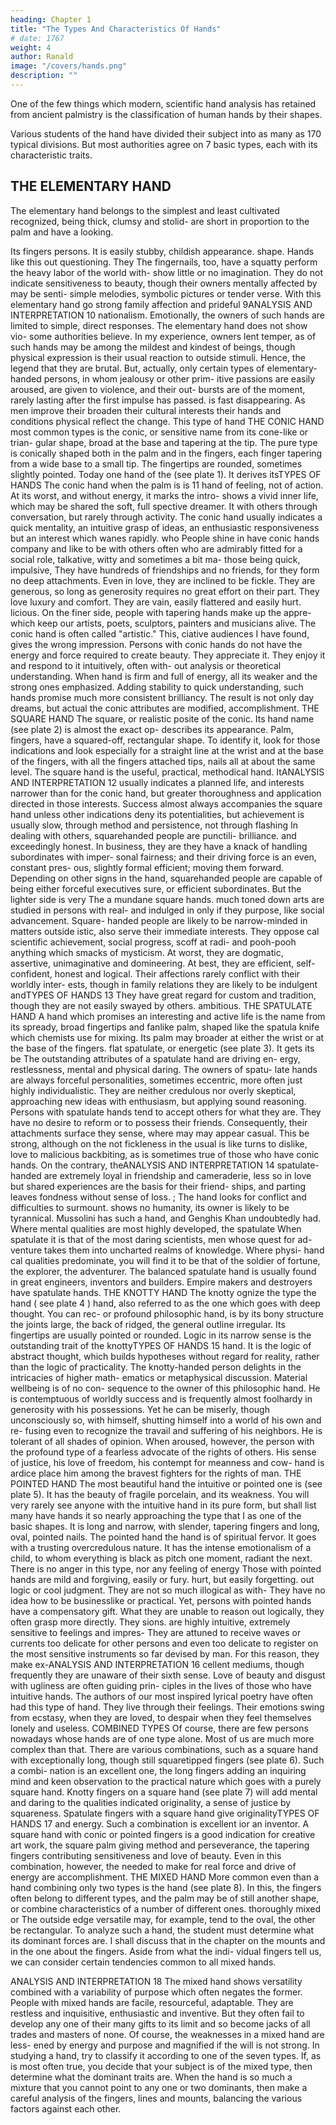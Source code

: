 ```yaml
---
heading: Chapter 1
title: "The Types And Characteristics Of Hands"
# date: 1767
weight: 4
author: Ranald
image: "/covers/hands.png"
description: ""
---
```




<!-- 'WHAT,
will these
hands ne'er be clean? Here's the smell of blood
the perfumes of Arabia will not sweeten this little hand."
More truly than she knew, was the sign of murder on Lady Mac-
beth's hand. In people's hands are all their buried hopes, their
still:
all
wants, their loves, their passions the best and worst they have
ever done or ever hope to do. If you can read the stories in their
hands, you will know your friends and enemies even better than
know themselves. -->


One of the few things which modern, scientific hand analysis has retained from ancient palmistry is the classification of human hands by their shapes. 

Various students of the hand have divided their subject into as many as 170 typical divisions. But most authorities agree on 7 basic types, each with its characteristic traits.

## THE ELEMENTARY HAND

The elementary hand belongs to the simplest and least cultivated recognized, being thick, clumsy and stolid- are short in proportion to the palm and have a looking. 

Its fingers
persons.
It
is
easily
stubby, childish appearance.
shape.
Hands
like this
out questioning.
They
The
fingernails,
too,
have a squatty
perform the heavy labor of the world with-
show little or no imagination. They do not
indicate sensitiveness to beauty, though their owners
mentally affected by
may
be senti-
simple melodies, symbolic pictures or tender
verse.
With
this
elementary hand go strong family affection and prideful
9ANALYSIS AND INTERPRETATION
10
nationalism. Emotionally, the owners of such hands are limited to
simple, direct responses. The elementary hand does not show vio-
some authorities believe. In my experience, owners
lent temper, as
of such
hands
may
be among the mildest and kindest of beings,
though physical expression
is
their usual reaction to outside stimuli.
Hence, the legend that they are brutal. But, actually, only certain
types of elementary-handed persons, in whom jealousy or other prim-
itive passions are easily aroused, are given to violence, and their out-
bursts are of the moment, rarely lasting after the first impulse has
passed.
is fast disappearing. As men improve their
broaden their cultural interests their hands
and
conditions
physical
reflect the change.
This type of hand
THE CONIC HAND
most common types is the conic, or sensitive
name from its cone-like or trian-
gular shape, broad at the base and tapering at the tip. The pure type
is conically shaped both in the palm and in the fingers, each finger
tapering from a wide base to a small tip. The fingertips are rounded,
sometimes slightly pointed.
Today one
hand
of the
(see plate 1). It derives itsTYPES OF HANDS
The conic hand
when the palm is
is
11
hand of feeling, not of action. At its worst,
and without energy, it marks the intro-
shows a vivid inner life, which may be shared
the
soft, full
spective dreamer. It
with others through conversation, but rarely through activity. The
conic hand usually indicates a quick mentality, an intuitive grasp of
ideas,
an enthusiastic responsiveness
but an interest which wanes
rapidly.
who
People
shine in
have conic hands
company and like to be with others often
who are admirably fitted for a social role,
talkative, witty and sometimes a bit ma-
those
being quick, impulsive,
They have hundreds of friendships and no friends, for they
form no deep attachments. Even in love, they are inclined to be
fickle. They are generous, so long as generosity requires no great
effort on their part. They love luxury and comfort. They are vain,
easily flattered and easily hurt.
licious.
On
the finer side, people with tapering hands
make up
the appre-
which keep our artists, poets, sculptors, painters
and musicians alive. The conic hand is often called "artistic." This,
ciative audiences
I have found, gives the wrong impression. Persons with conic hands
do not have the energy and force required to create beauty. They
appreciate it. They enjoy it and respond to it intuitively, often with-
out analysis or theoretical understanding.
When
hand
is firm and full of energy, all its weaker
and the strong ones emphasized. Adding
stability to quick understanding, such hands promise much more
consistent brilliancy. The result is not only day dreams, but actual
the conic
attributes are modified,
accomplishment.
THE SQUARE HAND
The
square, or realistic
posite of the conic. Its
hand
name
(see plate 2) is almost the exact op-
describes
its appearance. Palm, fingers,
have a squared-off, rectangular shape. To identify it,
look for those indications and look especially for a straight line at
the wrist and at the base of the fingers, with all the fingers attached
tips, nails
all
at about the
same
level.
The square hand
is
the useful, practical, methodical hand. ItANALYSIS AND INTERPRETATION
12
usually indicates a planned life, and interests narrower than for the
conic hand, but greater thoroughness and application directed in
those interests. Success almost always accompanies the square hand
unless other indications deny
its potentialities,
but achievement
is
usually slow, through method and persistence, not through flashing
In dealing with others, squarehanded people are punctili-
brilliance.
and exceedingly honest. In business, they are
they have a knack of handling subordinates with imper-
sonal fairness; and their driving force is an even, constant pres-
ous, slightly formal
efficient;
moving them forward. Depending on other signs in the hand,
squarehanded people are capable of being either forceful executives
sure,
or efficient subordinates.
But the
lighter side is very
The
a mundane
square hands.
much toned down
arts are studied
in persons with real-
and indulged
in only if they
purpose, like social advancement. Square-
handed people are likely to be narrow-minded in matters outside
istic,
also serve
their
immediate
interests.
They oppose
cal scientific achievement,
social progress, scoff at radi-
and pooh-pooh anything which smacks
of mysticism. At worst, they are dogmatic, assertive, unimaginative
and domineering. At best, they are efficient, self-confident, honest
and logical. Their affections rarely conflict with their worldly inter-
ests, though in family relations they are likely to be indulgent andTYPES OF HANDS
13
They have great regard for custom and tradition, though
they are not easily swayed by others.
ambitious.
THE SPATULATE HAND
A
hand which promises an
interesting
and active
life
is
the
name from its
spready, broad fingertips and fanlike palm, shaped like the
spatula knife which chemists use for mixing. Its palm may
broader at either the wrist or at the base of the fingers. flat
spatulate, or energetic
(see plate
3).
It
gets
its
be
The outstanding attributes of a spatulate hand are driving en-
ergy, restlessness, mental and physical daring. The owners of spatu-
late hands are always forceful personalities, sometimes eccentric,
more often
just highly individualistic. They are neither credulous
nor overly skeptical, approaching new ideas with enthusiasm, but
applying sound reasoning.
Persons with spatulate hands tend to accept others for what
they are. They have no desire to reform or to possess their friends.
Consequently, their attachments
surface they
sense,
where
may
may
appear casual. This
be strong, although on the
not fickleness in the usual
is
like turns to dislike, love to malicious backbiting, as is
sometimes true of those who have conic hands.
On
the contrary, theANALYSIS AND INTERPRETATION
14
spatulate-handed are extremely loyal in friendship and cameraderie,
less so in love but shared experiences are the basis for their friend-
ships, and parting leaves fondness without sense of loss.
;
The
hand looks for conflict and difficulties to surmount.
shows no humanity, its owner is likely to be tyrannical.
Mussolini has such a hand, and Genghis Khan undoubtedly had.
Where mental qualities are most highly developed, the spatulate
When
spatulate
it
is that of the most daring scientists, men whose quest for ad-
venture takes them into uncharted realms of knowledge. Where physi-
hand
cal qualities predominate,
you
will find it to
be that of the soldier of
fortune, the explorer, the adventurer. The balanced spatulate hand
is usually found in great engineers, inventors and builders. Empire
makers and destroyers have spatulate hands.
THE KNOTTY HAND
The knotty
ognize the type
the
hand
( see plate 4 )
hand, also referred to as the
one which goes with deep thought. You can rec-
or profound
philosophic hand,
is
by
its
bony structure
the joints large, the back of
ridged, the general outline irregular. Its fingertips are usually
pointed or rounded.
Logic
in its
narrow sense
is
the outstanding trait of the knottyTYPES OF HANDS
15
hand. It is the logic of abstract thought, which builds hypotheses
without regard for reality, rather than the logic of practicality.
The knotty-handed person delights in the intricacies of higher math-
ematics or metaphysical discussion. Material wellbeing is of no con-
sequence to the owner of this philosophic hand. He is contemptuous
of worldly success and is frequently almost foolhardy in generosity
with his possessions. Yet he can be miserly, though unconsciously
so, with himself, shutting himself into a world of his own and re-
fusing even to recognize the travail
and
suffering of his neighbors.
He is tolerant of all shades of opinion.
When aroused, however, the person
with the profound type of
a fearless advocate of the rights of others. His sense of
justice, his love of freedom, his contempt for meanness and cow-
hand
is
ardice place
him among
the bravest fighters for the rights of
man.
THE POINTED HAND
The most
beautiful
hand
the intuitive or pointed one
is
(see
plate 5). It has the beauty of fragile porcelain, and its weakness.
You will very rarely see anyone with the intuitive hand in its pure
form, but
shall list
many have hands
it
so nearly approaching the type that I
as one of the basic shapes. It is long and narrow, with
slender, tapering fingers and long, oval, pointed nails.
The pointed hand the hand
is
of spiritual fervor. It goes with a
trusting overcredulous nature. It has the intense emotionalism of a
child, to whom everything is black as pitch one moment, radiant the
next.
There is no anger in this type, nor any feeling of energy
Those with pointed hands are mild and forgiving, easily
or fury.
hurt, but easily forgetting.
out logic or cool judgment.
They are not so much illogical as with-
They have no idea how to be businesslike
or practical.
Yet, persons with pointed hands have a compensatory gift. What
they are unable to reason out logically, they often grasp more directly.
They
sions.
are highly intuitive, extremely sensitive to feelings and impres-
They are attuned to receive waves or currents too delicate for
other persons and even too delicate to register on the most sensitive
instruments so far devised by man. For this reason, they make ex-ANALYSIS AND INTERPRETATION
16
cellent
mediums, though frequently they are unaware of
their sixth
sense.
Love of beauty and disgust with ugliness are often guiding prin-
ciples in the lives of those who have intuitive hands. The authors of
our most inspired lyrical poetry have often had this type of hand.
They live through their feelings. Their emotions swing from ecstasy,
when they are
loved, to despair
when they
feel
themselves lonely and
useless.
COMBINED TYPES
Of course, there are few persons nowadays whose hands are of one
type alone. Most of us are much more complex than that. There are
various combinations, such as a square hand with exceptionally
long, though still squaretipped fingers (see plate 6). Such a combi-
nation is an excellent one, the long fingers adding an inquiring mind
and keen observation
to
the practical nature which goes with a
purely square hand.
Knotty
fingers
on a square hand (see plate 7) will add mental
and daring to the qualities indicated
originality, a sense of justice
by
squareness. Spatulate fingers with a square
hand give
originalityTYPES OF HANDS
17
and energy. Such a combination is excellent ior an inventor. A square
hand with conic or pointed fingers is a good indication for creative
art work, the square palm giving method and perseverance, the
tapering fingers contributing sensitiveness and love of beauty. Even
in this combination, however, the
needed to make for
real
force
and drive of energy are
accomplishment.
THE MIXED HAND
More common even than a hand combining only two
types
is
the
hand (see plate 8). In this, the fingers
often belong to different types, and the palm may be of still another
shape, or combine characteristics of a number of different ones.
thoroughly mixed or
The
outside edge
versatile
may,
for example, tend to the oval, the other be
rectangular.
To analyze such a hand, the student must determine what its
dominant forces are. I shall discuss that in the chapter on the
mounts and in the one about the fingers. Aside from what the indi-
vidual fingers tell us, we can consider certain tendencies common to
all
mixed hands.

ANALYSIS AND INTERPRETATION
18
The mixed hand shows
versatility
combined with a
variability of
purpose which often negates the former. People with mixed hands
are facile, resourceful, adaptable. They are restless and inquisitive,
enthusiastic and inventive. But they often fail to develop any one of
their many gifts to its limit and so become jacks of all trades and
masters of none. Of course, the weaknesses in a mixed hand are less-
ened by energy and purpose and magnified if the will is not strong.
In studying a hand, try to classify it according to one of the
seven types. If, as is most often true, you decide that your subject
is of the mixed type, then determine what the dominant traits are.
When
the
hand
is
so
much a mixture
that
you cannot point
to
any
one or two dominants, then make a careful analysis of the fingers,
lines and mounts, balancing the various factors against each other.
